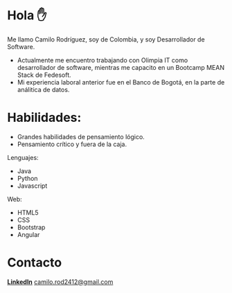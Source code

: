 Hola :hand: 
==
Me llamo Camilo Rodríguez, soy de Colombia, y soy Desarrollador de Software.

- Actualmente me encuentro trabajando con Olimpia IT como desarrollador de software, mientras me capacito en un Bootcamp MEAN Stack de Fedesoft.
- Mi experiencia laboral anterior fue en el Banco de Bogotá, en la parte de análitica de datos.

Habilidades:
===
- Grandes habilidades de pensamiento lógico.
- Pensamiento crítico y fuera de la caja.

Lenguajes:

- Java
- Python
- Javascript

Web:
- HTML5
- CSS
- Bootstrap
- Angular

Contacto
==
**[LinkedIn](https://www.linkedin.com/in/camiloa-rodriguez/)**
camilo.rod2412@gmail.com

